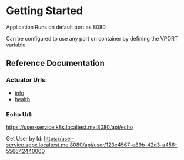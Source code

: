 # Getting Started

Application Runs on default port as 8080

Can be configured to use any port on container by defining the VPORT variable.



## Reference Documentation
### Actuator Urls:

- [info](https://user-service.k8s.localtest.me:8080/management/actuator/info)
- [health](https://user-service.k8s.localtest.me:8080/management/actuator/health)


### Echo Url:
https://user-service.k8s.localtest.me:8080/api/echo

Get User by Id: https://user-service.appx.localtest.me:8080/api/user/123e4567-e89b-42d3-a456-556642440000
